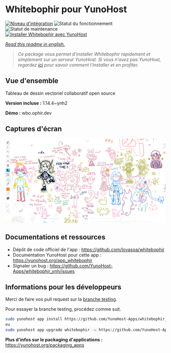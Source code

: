 <!--
N.B.: This README was automatically generated by https://github.com/YunoHost/apps/tree/master/tools/README-generator
It shall NOT be edited by hand.
-->

# Whitebophir pour YunoHost

[![Niveau d'intégration](https://dash.yunohost.org/integration/whitebophir.svg)](https://dash.yunohost.org/appci/app/whitebophir) ![Statut du fonctionnement](https://ci-apps.yunohost.org/ci/badges/whitebophir.status.svg) ![Statut de maintenance](https://ci-apps.yunohost.org/ci/badges/whitebophir.maintain.svg)  
[![Installer Whitebophir avec YunoHost](https://install-app.yunohost.org/install-with-yunohost.svg)](https://install-app.yunohost.org/?app=whitebophir)

*[Read this readme in english.](./README.md)*

> *Ce package vous permet d'installer Whitebophir rapidement et simplement sur un serveur YunoHost.
Si vous n'avez pas YunoHost, regardez [ici](https://yunohost.org/#/install) pour savoir comment l'installer et en profiter.*

## Vue d'ensemble

Tableau de dessin vectoriel collaboratif open source

**Version incluse :** 1.14.4~ynh2


**Démo :** wbo.ophir.dev

## Captures d'écran

![Capture d'écran de Whitebophir](./doc/screenshots/screenshots.png)

## Documentations et ressources

* Dépôt de code officiel de l'app : <https://github.com/lovasoa/whitebophir>
* Documentation YunoHost pour cette app : <https://yunohost.org/app_whitebophir>
* Signaler un bug : <https://github.com/YunoHost-Apps/whitebophir_ynh/issues>

## Informations pour les développeurs

Merci de faire vos pull request sur la [branche testing](https://github.com/YunoHost-Apps/whitebophir_ynh/tree/testing).

Pour essayer la branche testing, procédez comme suit.

``` bash
sudo yunohost app install https://github.com/YunoHost-Apps/whitebophir_ynh/tree/testing --debug
ou
sudo yunohost app upgrade whitebophir -u https://github.com/YunoHost-Apps/whitebophir_ynh/tree/testing --debug
```

**Plus d'infos sur le packaging d'applications :** <https://yunohost.org/packaging_apps>
